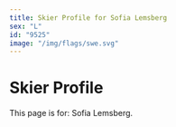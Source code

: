 ```yaml
---
title: Skier Profile for Sofia Lemsberg
sex: "L"
id: "9525"
image: "/img/flags/swe.svg" 
---
```


# Skier Profile

This page is for: Sofia Lemsberg.
    
